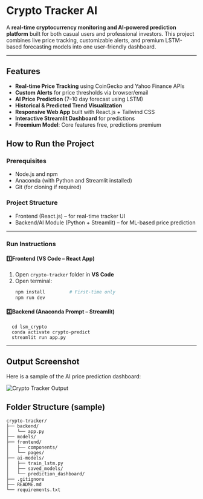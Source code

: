 # Crypto Tracker AI

A **real-time cryptocurrency monitoring and AI-powered prediction platform** built for both casual users and professional investors. This project combines live price tracking, customizable alerts, and premium LSTM-based forecasting models into one user-friendly dashboard.

---

##  Features

-  **Real-time Price Tracking** using CoinGecko and Yahoo Finance APIs
-  **Custom Alerts** for price thresholds via browser/email
-  **AI Price Prediction** (7–10 day forecast using LSTM)
-  **Historical & Predicted Trend Visualization**
-  **Responsive Web App** built with React.js + Tailwind CSS
-  **Interactive Streamlit Dashboard** for predictions
-  **Freemium Model**: Core features free, predictions premium

##  How to Run the Project

###  Prerequisites

- Node.js and npm
- Anaconda (with Python and Streamlit installed)
- Git (for cloning if required)

###  Project Structure

- Frontend (React.js) – for real-time tracker UI
- Backend/AI Module (Python + Streamlit) – for ML-based price prediction

---

###  Run Instructions

####  1️⃣**Frontend (VS Code – React App)**

1. Open `crypto-tracker` folder in **VS Code**
2. Open terminal:
   ```bash
   npm install         # First-time only
   npm run dev         
   
#### 2️⃣Backend (Anaconda Prompt – Streamlit)
    
      cd lsm_crypto
      conda activate crypto-predict
      streamlit run app.py
---
##  Output Screenshot

Here is a sample of the AI price prediction dashboard:

![Crypto Tracker Output](screenshots/Home.png)


##  Folder Structure (sample)
```
crypto-tracker/
├── backend/
│   └── app.py
├── models/
├── frontend/
│   ├── components/
│   └── pages/
├── ai-models/
│   ├── train_lstm.py
│   ├── saved_models/
│   └── prediction_dashboard/
├── .gitignore
├── README.md
└── requirements.txt
```






